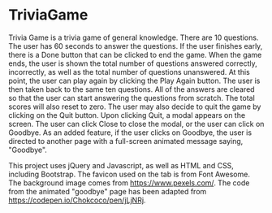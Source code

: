 # TriviaGame

Trivia Game is a trivia game of general knowledge. There are 10 questions. The user has 60 seconds to answer the questions. If the user finishes early, there is a Done button that can be clicked to end the game. When the game ends, the user is shown the total number of questions answered correctly, incorrectly, as well as the total number of questions unanswered. At this point, the user can play again by clicking the Play Again button. The user is then taken back to the same ten questions. All of the answers are cleared so that the user can start answering the questions from scratch. The total scores will also reset to zero. The user may also decide to quit the game by clicking on the Quit button. Upon clicking Quit, a modal appears on the screen. The user can click Close to close the modal, or the user can click on Goodbye. As an added feature, if the user clicks on Goodbye, the user is directed to another page with a full-screen animated message saying, "Goodbye".

This project uses jQuery and Javascript, as well as HTML and CSS, including Bootstrap. The favicon used on the tab is from Font Awesome. The background image comes from https://www.pexels.com/. The code from the animated "goodbye" page has been adapted from https://codepen.io/Chokcoco/pen/jLjNRj.
